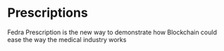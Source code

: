 # Prescriptions
Fedra Prescription is the new way to demonstrate how Blockchain could ease the way the medical industry works
